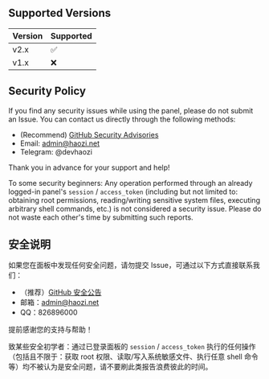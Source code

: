 ## Supported Versions

| Version | Supported          |
|---------|--------------------|
| v2.x    | :white_check_mark: |
| v1.x    | :x:                |

## Security Policy

If you find any security issues while using the panel, please do not submit an Issue. You can contact us directly through the following methods:

- (Recommend) [GitHub Security Advisories](https://github.com/acepanel/panel/security/advisories/new)
- Email: [admin@haozi.net](mailto:admin@haozi.net)
- Telegram: @devhaozi

Thank you in advance for your support and help!

To some security beginners: Any operation performed through an already logged-in panel's `session` / `access_token` (including but not limited to: obtaining root permissions, reading/writing sensitive system files, executing arbitrary shell commands, etc.) is not considered a security issue. Please do not waste each other's time by submitting such reports.

## 安全说明

如果您在面板中发现任何安全问题，请勿提交 Issue，可通过以下方式直接联系我们：

- （推荐）[GitHub 安全公告](https://github.com/acepanel/panel/security/advisories/new)
- 邮箱：[admin@haozi.net](mailto:admin@haozi.net)
- QQ：826896000

提前感谢您的支持与帮助！

致某些安全初学者：通过已登录面板的 `session` / `access_token` 执行的任何操作（包括且不限于：获取 root 权限、读取/写入系统敏感文件、执行任意 shell 命令等）均不被认为是安全问题，请不要刷此类报告浪费彼此的时间。
